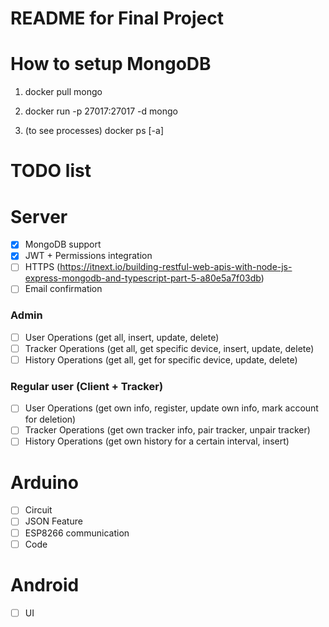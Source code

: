# README for Final Project

# How to setup MongoDB
1. docker pull mongo
2. docker run -p 27017:27017 -d mongo

3. (to see processes) docker ps [-a]

# TODO list
# Server
-[X] MongoDB support
-[X] JWT + Permissions integration
-[ ] HTTPS (https://itnext.io/building-restful-web-apis-with-node-js-express-mongodb-and-typescript-part-5-a80e5a7f03db)
-[ ] Email confirmation

### Admin
-[ ] User Operations (get all, insert, update, delete)
-[ ] Tracker Operations (get all, get specific device, insert, update, delete)
-[ ] History Operations (get all, get for specific device, update, delete)

### Regular user (Client + Tracker)
-[ ] User Operations (get own info, register, update own info, mark account for deletion)
-[ ] Tracker Operations (get own tracker info, pair tracker, unpair tracker)
-[ ] History Operations (get own history for a certain interval, insert)

# Arduino
-[ ] Circuit
-[ ] JSON Feature
-[ ] ESP8266 communication
-[ ] Code

# Android
-[ ] UI